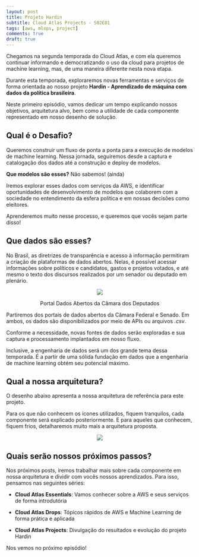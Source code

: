 ```yaml
---
layout: post
title: Projeto Hardin
subtitle: Cloud Atlas Projects - S02E01
tags: [aws, mlops, project]
comments: true
draft: true
---
```


Chegamos na segunda temporada do Cloud Atlas, e com ela queremos continuar informando e democratizando o uso da cloud para projetos de machine learning, mas, de uma maneira diferente nesta nova etapa.

Durante esta temporada, exploraremos novas ferramentas e serviços de forma orientada ao nosso projeto **Hardin - Aprendizado de máquina com dados da política brasileira**.

Neste primeiro episódio, vamos dedicar um tempo explicando nossos objetivos, arquitetura alvo, bem como a utilidade de cada componente representado em nosso desenho de solução.

## Qual é o Desafio?

Queremos construir um fluxo de ponta a ponta para a execução de modelos de machine learning. Nessa jornada, seguiremos desde a captura e catalogação dos dados até a construção e deploy de modelos.

**Que modelos são esses?** Não sabemos! (ainda)

Iremos explorar esses dados com serviços da AWS, e identificar oportunidades de desenvolvimento de modelos que colaborem com a sociedade no entendimento da esfera política e em nossas decisões como eleitores.

Aprenderemos muito nesse processo, e queremos que vocês sejam parte disso!

## Que dados são esses?

No Brasil, as diretrizes de transparência e acesso à informação permitiram a criação de plataformas de dados abertos. Nelas, é possível acessar informações sobre políticos e candidatos, gastos e projetos votados, e até mesmo o texto dos discursos realizados por um senador ou deputado em plenário.

<p style="text-align: center"><a href="https://dadosabertos.camara.leg.br/"><img src=https://i.imgur.com/pmPl00h.png></a></p>
<p style="text-align: center; margin-top:0">Portal Dados Abertos da Câmara dos Deputados</p>

Partiremos dos portais de dados abertos da Câmara Federal e Senado. Em ambos, os dados são disponibilizados por meio de APIs ou arquivos *.csv*.

Conforme a necessidade, novas fontes de dados serão exploradas e sua captura e processamento implantados em nosso fluxo.

Inclusive, a engenharia de dados será um dos grande tema dessa temporada. É a partir de uma sólida fundação em dados que a engenharia de machine learning obtém seu potencial máximo.

## Qual a nossa arquitetura?

O desenho abaixo apresenta a nossa arquitetura de referência para este projeto. 

Para os que não conhecem os ícones utilizados, fiquem tranquilos, cada componente será explicado posteriormente. E para aqueles que conhecem, fiquem frios, detalharemos muito mais a arquitetura proposta.

<p style="text-align: center"><img src="https://i.imgur.com/LqQFSg6.png"></p>

## Quais serão nossos próximos passos?

Nos próximos posts, iremos trabalhar mais sobre cada componente em nossa arquitetura e dividir com vocês nossos aprendizados. Para isso, pensamos nas seguintes séries:

- **Cloud Atlas Essentials**: Vamos conhecer sobre a AWS e seus serviços de forma introdutória

- **Cloud Atlas Drops**: Tópicos rápidos de AWS e Machine Learning de forma prática e aplicada

- **Cloud Atlas Projects**: Divulgação do resultados e evolução do projeto Hardin

Nos vemos no próximo episódio!